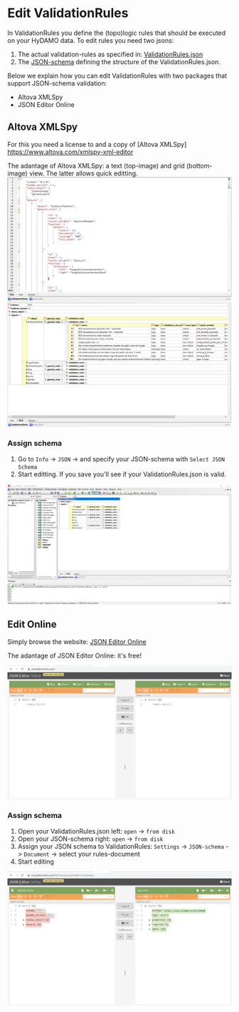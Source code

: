 # Edit ValidationRules
In ValidationRules you define the (topo)logic rules that should be executed on your HyDAMO data. To edit rules you need two jsons:

1. The actual validation-rules as specified in: [ValidationRules.json](../../validation_rules/ValidationRules.json)
2. The [JSON-schema](../../schemas/rules_0.9.0.json) defining the structure of the ValidationRules.json.

Below we explain how you can edit ValidationRules with two packages that support JSON-schema validation:

* Altova XMLSpy
* JSON Editor Online

## Altova XMLSpy
For this you need a license to and a copy of [Altova XMLSpy] https://www.altova.com/xmlspy-xml-editor

The adantage of Altova XMLSpy: a text (top-image) and grid (bottom-image) view. The latter allows quick editting.
![](images/altova_text.png "Altova Text-view")
![](images/altova_grid.png "Altova Grid-view")

### Assign schema

1. Go to `Info` -> `JSON` -> and specify your JSON-schema with `Select JSON Schema`
2. Start editting. If you save you'll see if your ValidationRules.json is valid.

![](images/altova_assign_schema.png "assign schema")

## Edit Online
Simply browse the website: [JSON Editor Online](https://jsoneditoronline.org)

The adantage of JSON Editor Online: it's free!

![](images/jsoneditonline_startup.png "JSON Editor Online startup")

### Assign schema

1. Open your ValidationRules.json left: `open` -> `from disk`
2. Open your JSON-schema right: `open` -> `from disk`
3. Assign your JSON schema to ValidationRules: `Settings` -> `JSON-schema` -> `Document` -> select your rules-document
4. Start editing

![](images/jsoneditoronline_assign_schema.png "assign schema")

